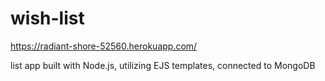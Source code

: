 # wish-list
https://radiant-shore-52560.herokuapp.com/

list app built with Node.js, utilizing EJS templates, connected to MongoDB
